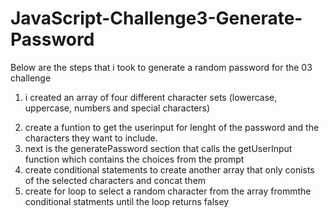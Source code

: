 # JavaScript-Challenge3-Generate-Password
Below are the steps that i took to generate a random  password for the 03 challenge
1. i created an array of four different character sets (lowercase, uppercase, numbers and special characters)
 <!-- i also decided to combined them just for practice sake -->
2. create a funtion to get  the userinput for lenght of the password and the characters they want to include.
3. next is the generatePassword section that calls the getUserInput function  which contains the choices from the prompt
4. create conditional statements to create another array that only conists of the selected characters and concat them
5. create for loop to select a random character from the array frommthe conditional statments until the loop returns falsey
